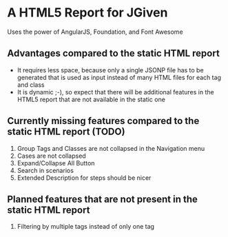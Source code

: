 # A HTML5 Report for JGiven

Uses the power of AngularJS, Foundation, and Font Awesome

## Advantages compared to the static HTML report
* It requires less space, because only a single JSONP file has to be generated that is used as input instead of many HTML files for each tag and class
* It is dynamic ;-), so expect that there will be additional features in the HTML5 report that are not available in the static one

## Currently missing features compared to the static HTML report (TODO)

1. Group Tags and Classes are not collapsed in the Navigation menu
1. Cases are not collapsed
1. Expand/Collapse All Button
1. Search in scenarios
1. Extended Description for steps should be nicer

## Planned features that are not present in the static HTML report

1. Filtering by multiple tags instead of only one tag
